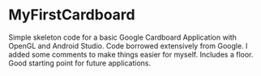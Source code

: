 # MyFirstCardboard
Simple skeleton code for a basic Google Cardboard Application with OpenGL and Android Studio. Code borrowed extensively from Google.
I added some comments to make things easier for myself. Includes a floor. Good starting point for future applications.
